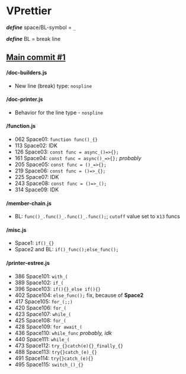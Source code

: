 # VPrettier

**_define_** space/BL-symbol = `_`

**_define_** BL = break line

<!--  -->
<!--  -->
<!--  -->

## [Main commit #1](https://github.com/b5414/vprettier/commit/1430b51b3bab4299c42b38c9dab4a6703e37e0ce)

<!--  -->
<!--  -->
<!--  -->

#### /doc-builders.js

-   New line (break) type: `nospline`

<!--  -->
<!--  -->
<!--  -->

#### /doc-printer.js

-   Behavior for the line type - `nospline`

<!--  -->
<!--  -->
<!--  -->

#### /function.js

-   062 Space01: `function func()_{}`
-   113 Space02: IDK
-   126 Space03: `const func = async_()=>{};`
-   161 Space04: `const func = async()_=>{};` _probably_
-   205 Space05: `const func = ()_=>{};`
-   219 Space06: `const func = ()=>_{};`
-   225 Space07: IDK
-   243 Space08: `const func = ()=>_();`
-   314 Space09: IDK

<!--  -->
<!--  -->
<!--  -->

#### /member-chain.js

-   BL: `func()_.func()_.func()_.func();`; `cutoff` value set to x`13` funcs

<!--  -->
<!--  -->
<!--  -->

#### /misc.js

-   Space1: `if()_{}`
-   Space2 and BL: `if()_func();else_func();`

<!--  -->
<!--  -->
<!--  -->

#### /printer-estree.js

-   386 Space101: `with_(`
-   389 Space102: `if_(`
-   396 Space103: `if(){}_else if(){}`
-   402 Space104: `else_func();` fix, because of **Space2**
-   417 Space105: `for_(;;)`
-   420 Space106: `for_(`
-   423 Space107: `while_(`
-   425 Space108: `for_(`
-   428 Space109: `for await_(`
-   436 Space110: `while_func` _probably, idk_
-   440 Space111: `while_(`
-   473 Space112: `try_{}catch(e){}_finally_{}`
-   488 Space113: `try{}catch_(e)_{}`
-   491 Space114: `try{}catch_(e){}`
-   495 Space115: `switch_()_{}`

<!--  -->
<!--  -->
<!--  -->
